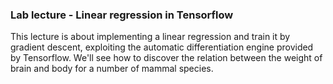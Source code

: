 ### Lab lecture - Linear regression in Tensorflow
This lecture is about implementing a linear regression and train
it by gradient descent, exploiting the automatic differentiation
engine provided by Tensorflow. We'll see how to discover the relation
between the weight of brain and body for a number of mammal species.